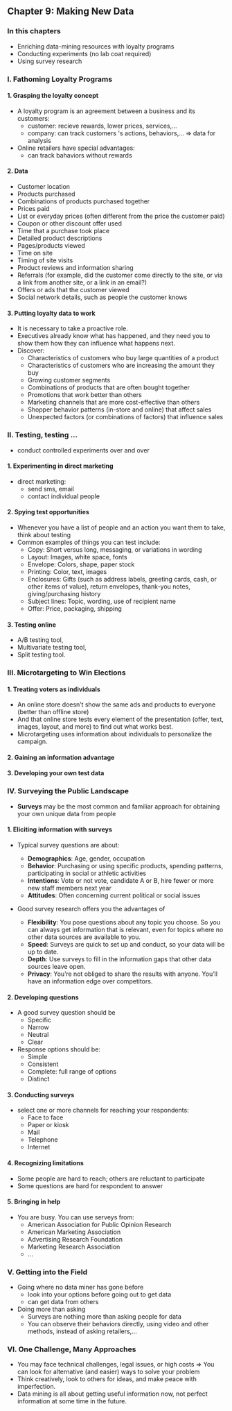 ## Chapter 9: Making New Data

### In this chapters
- Enriching data-mining resources with loyalty programs
- Conducting experiments (no lab coat required)
- Using survey research



### **I. Fathoming Loyalty Programs**
#### **1. Grasping the loyalty concept**
- A loyalty program is an agreement between a business and its customers:
    - customer: recieve rewards, lower prices, services,...
    - company: can track customers 's actions, behaviors,... => data for analysis
- Online retailers have special advantages:
    - can track bahaviors without rewards

#### **2. Data**
- Customer location
- Products purchased
- Combinations of products purchased together
- Prices paid
- List or everyday prices (often different from the price the customer paid)
- Coupon or other discount offer used
- Time that a purchase took place
- Detailed product descriptions
- Pages/products viewed
- Time on site
- Timing of site visits
- Product reviews and information sharing
- Referrals (for example, did the customer come directly to the site, or via a link from another site, or a link in an email?)
- Offers or ads that the customer viewed
- Social network details, such as people the customer knows
#### **3. Putting loyalty data to work**
- It is necessary to take a proactive role. 
-  Executives already know what has happened, and they need you to show them how they can influence what happens next.
- Discover:
    - Characteristics of customers who buy large quantities of a product
    - Characteristics of customers who are increasing the amount they buy
    - Growing customer segments
    - Combinations of products that are often bought together
    - Promotions that work better than others
    - Marketing channels that are more cost-effective than others
    - Shopper behavior patterns (in-store and online) that affect sales
    - Unexpected factors (or combinations of factors) that influence sales


### **II. Testing, testing ...**
- conduct controlled experiments over and over

#### **1. Experimenting in direct marketing**
- direct marketing:
    - send sms, email
    - contact individual people
#### **2. Spying test opportunities**
- Whenever you have a list of people and an action you want them to take, think about testing
- Common examples of things you can test include:
    - Copy: Short versus long, messaging, or variations in wording
    - Layout: Images, white space, fonts
    - Envelope: Colors, shape, paper stock
    - Printing: Color, text, images
    - Enclosures: Gifts (such as address labels, greeting cards, cash, or other items of value), return envelopes, thank-you notes, giving/purchasing history
    - Subject lines: Topic, wording, use of recipient name
    - Offer: Price, packaging, shipping

#### **3. Testing online**
- A/B testing tool, 
- Multivariate testing tool, 
- Split testing tool.

### **III. Microtargeting to Win Elections**

#### **1. Treating voters as individuals**
- An online store doesn’t show the same ads and products to everyone (better than offline store)
- And that online store tests every element of the presentation (offer, text, images, layout, and more) to find out what works best.
- Microtargeting uses information about individuals to personalize the campaign.

#### **2. Gaining an information advantage**

#### **3. Developing your own test data**

### **IV. Surveying the Public Landscape**

- **Surveys** may be the most common and familiar approach for obtaining your own unique data from people

#### **1. Eliciting information with surveys**
- Typical survey questions are about:
    - **Demographics**: Age, gender, occupation
    - **Behavior**: Purchasing or using specific products, spending patterns, participating in social or athletic activities
    - **Intentions**: Vote or not vote, candidate A or B, hire fewer or more new staff members next year
    - **Attitudes**: Often concerning current political or social issues

- Good survey research offers you the advantages of
    - **Flexibility**: You pose questions about any topic you choose. So you can always get information that is relevant, even for topics where no other data sources are available to you.
    - **Speed**: Surveys are quick to set up and conduct, so your data will be up to date.
    - **Depth**: Use surveys to fill in the information gaps that other data sources leave open.
    - **Privacy**: You’re not obliged to share the results with anyone. You’ll have an information edge over competitors.

#### **2. Developing questions**
- A good survey question should be
    - Specific
    - Narrow
    - Neutral
    - Clear
- Response options should be:
    - Simple
    - Consistent
    - Complete: full range of options
    - Distinct

#### **3. Conducting surveys**
- select one or more channels for reaching your respondents:
    - Face to face
    - Paper or kiosk
    - Mail
    - Telephone
    - Internet

#### **4. Recognizing limitations**
- Some people are hard to reach; others are reluctant to participate
- Some questions are hard for respondent to answer

#### **5. Bringing in help**
- You are busy. You can use serveys from:
    - American Association for Public Opinion Research
    - American Marketing Association
    - Advertising Research Foundation
    - Marketing Research Association
    - ...

### **V. Getting into the Field**
- Going where no data miner has gone before
    - look into your options before going out to get data
    - can get data from others
- Doing more than asking
    - Surveys are nothing more than asking people for data
    - You can observe their behaviors directly, using video and other methods, instead of asking retailers,...

### **VI. One Challenge, Many Approaches**
- You may face technical challenges, legal issues, or high costs => You can  look for alternative (and easier) ways to solve your problem
- Think creatively, look to others for ideas, and make peace with imperfection. 
- Data mining is all about getting useful information now, not perfect information at some time in the future.